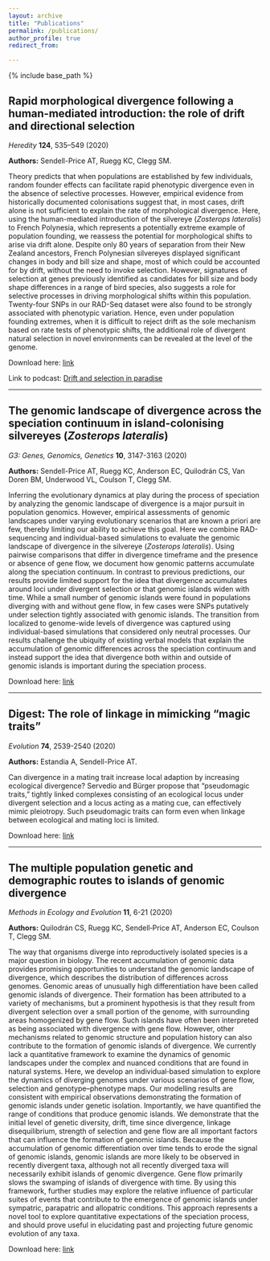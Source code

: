 ```yaml
---
layout: archive
title: "Publications"
permalink: /publications/
author_profile: true
redirect_from:

---
```


{% include base_path %}

## Rapid morphological divergence following a human-mediated introduction: the role of drift and directional selection
*Heredity* **124**, 535–549 (2020)

**Authors:** Sendell-Price AT, Ruegg KC, Clegg SM.

Theory predicts that when populations are established by few individuals, random founder effects can facilitate rapid phenotypic divergence even in the absence of selective processes. However, empirical evidence from historically documented colonisations suggest that, in most cases, drift alone is not sufficient to explain the rate of morphological divergence. Here, using the human-mediated introduction of the silvereye (*Zosterops lateralis*) to French Polynesia, which represents a potentially extreme example of population founding, we reassess the potential for morphological shifts to arise via drift alone. Despite only 80 years of separation from their New Zealand ancestors, French Polynesian silvereyes displayed significant changes in body and bill size and shape, most of which could be accounted for by drift, without the need to invoke selection. However, signatures of selection at genes previously identified as candidates for bill size and body shape differences in a range of bird species, also suggests a role for selective processes in driving morphological shifts within this population. Twenty-four SNPs in our RAD-Seq dataset were also found to be strongly associated with phenotypic variation. Hence, even under population founding extremes, when it is difficult to reject drift as the sole mechanism based on rate tests of phenotypic shifts, the additional role of divergent natural selection in novel environments can be revealed at the level of the genome.

Download here: [link](https://asendellprice.github.io/files/Sendell-Price_et_al_2020_Heredity.pdf)

Link to podcast: [Drift and selection in paradise](https://play.acast.com/s/heredity-podcast-naturecom-science-feeds/driftandselectioninparadise)

___

## The genomic landscape of divergence across the speciation continuum in island-colonising silvereyes (*Zosterops lateralis*)
*G3: Genes, Genomics, Genetics* **10**, 3147-3163 (2020)

**Authors:**  Sendell-Price AT,  Ruegg KC, Anderson EC,  Quilodrán CS,  Van Doren BM,  Underwood VL,  Coulson T, Clegg SM.

Inferring the evolutionary dynamics at play during the process of speciation by analyzing the genomic landscape of divergence is a major pursuit in population genomics. However, empirical assessments of genomic landscapes under varying evolutionary scenarios that are known a priori are few, thereby limiting our ability to achieve this goal. Here we combine RAD-sequencing and individual-based simulations to evaluate the genomic landscape of divergence in the silvereye (*Zosterops lateralis*). Using pairwise comparisons that differ in divergence timeframe and the presence or absence of gene flow, we document how genomic patterns accumulate along the speciation continuum. In contrast to previous predictions, our results provide limited support for the idea that divergence accumulates around loci under divergent selection or that genomic islands widen with time. While a small number of genomic islands were found in populations diverging with and without gene flow, in few cases were SNPs putatively under selection tightly associated with genomic islands. The transition from localized to genome-wide levels of divergence was captured using individual-based simulations that considered only neutral processes. Our results challenge the ubiquity of existing verbal models that explain the accumulation of genomic differences across the speciation continuum and instead support the idea that divergence both within and outside of genomic islands is important during the speciation process.

Download here: [link](https://asendellprice.github.io/files/Sendell-Price_et_al_2020_G3.pdf)

___

## Digest: The role of linkage in mimicking “magic traits”
*Evolution* **74**, 2539-2540 (2020)

**Authors:**  Estandia A, Sendell-Price AT.

Can divergence in a mating trait increase local adaption by increasing ecological divergence? Servedio and Bürger propose that “pseudomagic traits,” tightly linked complexes consisting of an ecological locus under divergent selection and a locus acting as a mating cue, can effectively mimic pleiotropy. Such pseudomagic traits can form even when linkage between ecological and mating loci is limited.

Download here: [link](https://asendellprice.github.io/files/Estandia_Sendell-Price_2020_Evol.pdf)

___

## The multiple population genetic and demographic routes to islands of genomic divergence
*Methods in Ecology and Evolution* **11**, 6-21 (2020)

**Authors:**  Quilodrán CS, Ruegg KC, Sendell‐Price AT, Anderson EC, Coulson T, Clegg SM.

The way that organisms diverge into reproductively isolated species is a major question in biology. The recent accumulation of genomic data provides promising opportunities to understand the genomic landscape of divergence, which describes the distribution of differences across genomes. Genomic areas of unusually high differentiation have been called genomic islands of divergence. Their formation has been attributed to a variety of mechanisms, but a prominent hypothesis is that they result from divergent selection over a small portion of the genome, with surrounding areas homogenized by gene flow. Such islands have often been interpreted as being associated with divergence with gene flow. However, other mechanisms related to genomic structure and population history can also contribute to the formation of genomic islands of divergence. We currently lack a quantitative framework to examine the dynamics of genomic landscapes under the complex and nuanced conditions that are found in natural systems. Here, we develop an individual‐based simulation to explore the dynamics of diverging genomes under various scenarios of gene flow, selection and genotype–phenotype maps. Our modelling results are consistent with empirical observations demonstrating the formation of genomic islands under genetic isolation. Importantly, we have quantified the range of conditions that produce genomic islands. We demonstrate that the initial level of genetic diversity, drift, time since divergence, linkage disequilibrium, strength of selection and gene flow are all important factors that can influence the formation of genomic islands. Because the accumulation of genomic differentiation over time tends to erode the signal of genomic islands, genomic islands are more likely to be observed in recently divergent taxa, although not all recently diverged taxa will necessarily exhibit islands of genomic divergence. Gene flow primarily slows the swamping of islands of divergence with time. By using this framework, further studies may explore the relative influence of particular suites of events that contribute to the emergence of genomic islands under sympatric, parapatric and allopatric conditions. This approach represents a novel tool to explore quantitative expectations of the speciation process, and should prove useful in elucidating past and projecting future genomic evolution of any taxa.

Download here: [link](https://asendellprice.github.io/files/Quilodran_et_al_2020_MEE.pdf)
